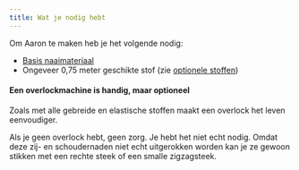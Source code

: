 ```yaml
---
title: Wat je nodig hebt
---
```


Om Aaron te maken heb je het volgende nodig:

- [Basis naaimateriaal](/docs/sewing/basic-sewing-supplies)
- Ongeveer 0,75 meter geschikte stof (zie [optionele stoffen](/docs/patterns/aaron/fabric))

<note>

#### Een overlockmachine is handig, maar optioneel

Zoals met alle gebreide en elastische stoffen maakt een overlock het leven eenvoudiger.

Als je geen overlock hebt, geen zorg. Je hebt het niet echt nodig. Omdat deze zij- en schoudernaden niet echt uitgerokken worden kan je ze gewoon stikken met een rechte steek of een smalle zigzagsteek.

</Note>